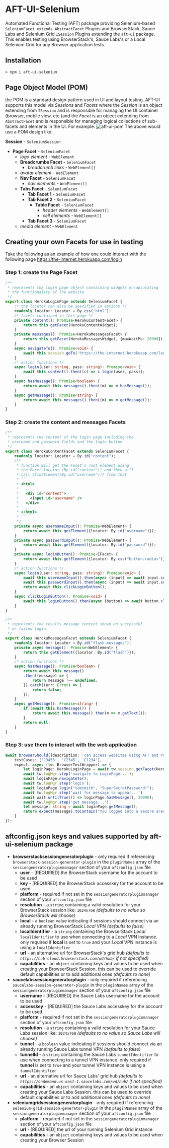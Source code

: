 # AFT-UI-Selenium
Automated Functional Testing (AFT) package providing Selenium-based `SeleniumFacet extends AbstractFacet` Plugins and BrowserStack, Sauce Labs and Selenium Grid `ISession` Plugins extending the `aft-ui` package. This enables testing using BrowserStack's, Sauce Labs's or a Local Selenium Grid for any Browser application tests.

## Installation
`> npm i aft-ui-selenium`

## Page Object Model (POM)
the POM is a standard design pattern used in UI and layout testing. AFT-UI supports this model via _Sessions_ and _Facets_ where the _Session_ is an object extending from `ISession` and is responsible for managing the UI container (browser, mobile view, etc.)and the _Facet_ is an object extending from `AbstractFacet` and is responsible for managing logical collections of sub-facets and elements in the UI. For example:
![aft-ui-pom](aft-ui-pom.png)
The above would use a POM design like:

**Session** - `SeleniumSession`
- **Page Facet** - `SeleniumFacet`
  - _logo element_ - `WebElement`
  - **Breadcrumbs Facet** - `SeleniumFacet`
    - _breadcrumb links_ - `WebElement[]`
  - _avatar element_ - `WebElement`
  - **Nav Facet** - `SeleniumFacet`
    - _nav elements_ - `WebElement[]`
  - **Tabs Facet** - `SeleniumFacet`
    - **Tab Facet 1** - `SeleniumFacet`
    - **Tab Facet 2** - `SeleniumFacet`
      - **Table Facet** - `SeleniumFacet`
        - _header elements_ - `WebElement[]`
        - _cell elements_ - `WebElement[]`
    - **Tab Facet 3** - `SeleniumFacet`
  - _media element_ - `WebElement`

## Creating your own Facets for use in testing
Take the following as an example of how one could interact with the following page https://the-internet.herokuapp.com/login

### Step 1: create the Page Facet

```typescript
/**
 * represents the login page object containing widgets encapsulating
 * the functionality of the website
 */
export class HerokuLoginPage extends SeleniumFacet {
    /* the locator can also be specified in options */
    readonly locator: Locator = By.css('html');
    /* facets contained in this page */
    private content(): Promise<HerokuContentFacet> {
        return this.getFacet(HerokuContentWidget);
    }
    private messages(): Promise<HerokuMessagesFacet> {
        return this.getFacet(HerokuMessagesWidget, {maxWaitMs: 20000});
    }
    async navigateTo(): Promise<void> {
        await this.session.goTo('https://the-internet.herokuapp.com/login');
    }
    /* action functions */
    async login(user: string, pass: string): Promise<void> {
        await this.content().then((c) => c.login(user, pass));
    }
    async hasMessage(): Promise<boolean> {
        return await this.messages().then((m) => m.hasMessage());
    }
    async getMessage(): Promise<string> {
        return await this.messages().then((m) => m.getMessage());
    }
}
```

### Step 2: create the content and messages Facets

```typescript
/**
 * represents the content of the login page including the 
 * username and password fields and the login button
 */
export class HerokuContentFacet extends SeleniumFacet {
    readonly locator: Locator = By.id("content");
    /**
     * function will get the Facet's root element using
     * the Facet.locator (By.id("content")) and then will
     * call {findElement(By.id("username"))} from that
     * ```
     * <html>
     *   ...
     *   <div id="content">
     *     <input id="username" />
     *   </div>
     *   ...
     * </html>
     * ```
     */
    private async usernameInput(): Promise<WebElement> {
        return await this.getElement({locator: By.id("username")});
    }
    private async passwordInput(): Promise<WebElement> {
        return await this.getElement({locator: By.id("password")});
    }
    private async loginButton(): Promise<IFacet> {
        return await this.getElement({locator: By.css("button.radius")});
    }
    /* action functions */
    async login(user: string, pass: string): Promise<void> {
        await this.usernameInput().then(async (input) => await input.sendKeys(user));
        await this.passwordInput().then(async (input) => await input.sendKeys(pass));
        return await this.clickLoginButton();
    }
    async clickLoginButton(): Promise<void> {
        await this.loginButton().then(async (button) => await button.click());
    }
}
```
```typescript
/**
 * represents the results message content shown on successful 
 * or failed login.
 */
export class HerokuMessagesFacet extends SeleniumFacet {
    readonly locator: Locator = By.id("flash-messages");
    private async message(): Promise<WebElement> {
        return this.getElement({locator: By.id("flash")});
    }
    /* action functions */
    async hasMessage(): Promise<boolean> {
        return await this.message()
        .then((message) => {
            return message !== undefined;
        }).catch((err: Error) => {
            return false;
        });
    }
    async getMessage(): Promise<string> {
        if (await this.hasMessage()) {
            return await this.message().then(m => m.getText());
        }
        return null;
    }
}
```
### Step 3: use them to interact with the web application

```typescript
await browserShould({description: 'can access websites using AFT and Page Widgets and Facets',
    testCases: ['C3456', 'C2345', 'C1234'],
    expect: async (tw: BrowserTestWrapper) => {
        let loginPage: HerokuLoginPage = await tw.session.getFacet(HerokuLoginPage);
        await tw.logMgr.step('navigate to LoginPage...');
        await loginPage.navigateTo();
        await tw.logMgr.step('login');
        await loginPage.login("tomsmith", "SuperSecretPassword!");
        await tw.logMgr.step('wait for message to appear...')
        await wait.untilTrue(() => loginPage.hasMessage(), 20000);
        await tw.logMgr.step('get message...');
        let message: string = await loginPage.getMessage();
        return expect(message).toContain("You logged into a secure area!");
    }
});
```
## aftconfig.json keys and values supported by aft-ui-selenium package
- **browserstacksessiongeneratorplugin** - only required if referencing `browserstack-session-generator-plugin` in the `pluginNames` array of the `sessiongeneratorpluginmanager` section of your `aftconfig.json` file
  - **user** - [REQUIRED] the BrowserStack username for the account to be used
  - **key** - [REQUIRED] the BrowserStack accesskey for the account to be used
  - **platform** - required if not set in the `sessiongeneratorpluginmanager` section of your `aftconfig.json` file
  - **resolution** - a `string` containing a valid resolution for your BrowserStack session like: `1024x768` _(defaults to no value so BrowserStack will choose)_
  - **local** - a `boolean` value indicating if sessions should connect via an already running BrowserStack _Local_ VPN _(defaults to false)_
  - **localIdentifier** - a `string` containing the BrowserStack _Local_ `localIdentifier` to use when connecting to a _Local_ VPN instance. only required if **local** is set to `true` and your _Local_ VPN instance is using a `localIdentifier`
  - **url** - an alternative url for BrowserStack's grid hub _(defaults to `https://hub-cloud.browserstack.com/wd/hub/` if not specified)_
  - **capabilities** - an `object` containing keys and values to be used when creating your BrowserStack Session. this can be used to override default capabilities or to add additional ones _(defaults to none)_
- **saucelabssessiongeneratorplugin** - only required if referencing `saucelabs-session-generator-plugin` in the `pluginNames` array of the `sessiongeneratorpluginmanager` section of your `aftconfig.json` file
  - **username** - [REQUIRED] the Sauce Labs username for the account to be used
  - **accesskey** - [REQUIRED] the Sauce Labs accesskey for the account to be used
  - **platform** - required if not set in the `sessiongeneratorpluginmanager` section of your `aftconfig.json` file
  - **resolution** - a `string` containing a valid resolution for your Sauce Labs session like: `1024x768` _(defaults to no value so Sauce Labs will choose)_
  - **tunnel** - a `boolean` value indicating if sessions should connect via an already running Sauce Labs tunnel VPN _(defaults to false)_
  - **tunnelId** - a `string` containing the Sauce Labs `tunnelIdentifier` to use when connecting to a tunnel VPN instance. only required if **tunnel** is set to `true` and your tunnel VPN instance is using a `tunnelIdentifier`
  - **url** - an alternative url for Sauce Labs' grid hub _(defaults to `https://ondemand.us-east-1.saucelabs.com/wd/hub/` if not specified)_
  - **capabilities** - an `object` containing keys and values to be used when creating your Sauce Labs Session. this can be used to override default capabilities or to add additional ones _(defaults to none)_
- **seleniumgridsessiongeneratorplugin** - only required if referencing `selenium-grid-session-generator-plugin` in the `pluginNames` array of the `sessiongeneratorpluginmanager` section of your `aftconfig.json` file
  - **platform** - required if not set in the `sessiongeneratorpluginmanager` section of your `aftconfig.json` file
  - **url** - [REQUIRED] the url of your running Selenium Grid instance
  - **capabilities** - an `object` containing keys and values to be used when creating your Browser Session